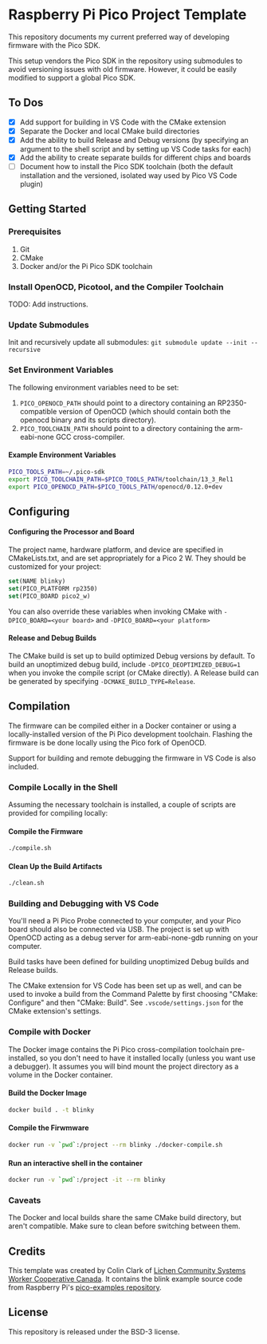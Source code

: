 # Raspberry Pi Pico Project Template

This repository documents my current preferred way of developing firmware with the Pico SDK.

This setup vendors the Pico SDK in the repository using submodules to avoid versioning issues with old firmware. However, it could be easily modified to support a global Pico SDK.

## To Dos
- [x] Add support for building in VS Code with the CMake extension
- [x] Separate the Docker and local CMake build directories
- [x] Add the ability to build Release and Debug versions (by specifying an argument to the shell script and by setting up VS Code tasks for each)
- [x] Add the ability to create separate builds for different chips and boards
- [ ] Document how to install the Pico SDK toolchain (both the default installation and the versioned, isolated way used by Pico VS Code plugin)

## Getting Started
### Prerequisites
1. Git
2. CMake
3. Docker and/or the Pi Pico SDK toolchain

### Install OpenOCD, Picotool, and the Compiler Toolchain
TODO: Add instructions.

### Update Submodules
Init and recursively update all submodules:
```git submodule update --init --recursive```

### Set Environment Variables
The following environment variables need to be set:
1. ```PICO_OPENOCD_PATH``` should point to a directory containing an RP2350-compatible version of OpenOCD (which should contain both the openocd binary and its scripts directory).
2.  ```PICO_TOOLCHAIN_PATH``` should point to a directory containing the arm-eabi-none GCC cross-compiler.

#### Example Environment Variables
```sh
PICO_TOOLS_PATH=~/.pico-sdk
export PICO_TOOLCHAIN_PATH=$PICO_TOOLS_PATH/toolchain/13_3_Rel1
export PICO_OPENOCD_PATH=$PICO_TOOLS_PATH/openocd/0.12.0+dev
```

## Configuring

#### Configuring the Processor and Board

The project name, hardware platform, and device are specified in CMakeLists.txt, and are set appropriately for a Pico 2 W. They should be customized for your project:

```CMake
set(NAME blinky)
set(PICO_PLATFORM rp2350)
set(PICO_BOARD pico2_w)
```

You can also override these variables when invoking CMake with ```-DPICO_BOARD=<your board>``` and ```-DPICO_BOARD=<your platform>```

#### Release and Debug Builds
The CMake build is set up to build optimized Debug versions by default. To build an unoptimized debug build, include ```-DPICO_DEOPTIMIZED_DEBUG=1``` when you invoke the compile script (or CMake directly). A Release build can be generated by specifying ```-DCMAKE_BUILD_TYPE=Release```.


## Compilation
The firmware can be compiled either in a Docker container or using a locally-installed version of the Pi Pico development toolchain. Flashing the firmware is be done locally using the Pico fork of OpenOCD.

Support for building and remote debugging the firmware in VS Code is also included.

### Compile Locally in the Shell
Assuming the necessary toolchain is installed, a couple of scripts are provided for compiling locally:

#### Compile the Firmware
```sh
./compile.sh
```

#### Clean Up the Build Artifacts
```sh
./clean.sh
```

### Building and Debugging with VS Code
You'll need a Pi Pico Probe connected to your computer, and your Pico board should also be connected via USB. The project is set up with OpenOCD acting as a debug server for arm-eabi-none-gdb running on your computer.

Build tasks have been defined for building unoptimized Debug builds and Release builds.

The CMake extension for VS Code has been set up as well, and can be used to invoke a build from the Command Palette by first choosing "CMake: Configure" and then "CMake: Build". See ```.vscode/settings.json``` for the CMake extension's settings.


### Compile with Docker
The Docker image contains the Pi Pico cross-compilation toolchain pre-installed, so you don't need to have it installed locally (unless you want use a debugger). It assumes you will bind mount the project directory as a volume in the Docker container.

#### Build the Docker Image
```sh
docker build . -t blinky
```

#### Compile the Firwmware
```sh
docker run -v `pwd`:/project --rm blinky ./docker-compile.sh
```

#### Run an interactive shell in the container
```sh
docker run -v `pwd`:/project -it --rm blinky
```

### Caveats
The Docker and local builds share the same CMake build directory, but aren't compatible. Make sure to clean before switching between them.

## Credits
This template was created by Colin Clark of [Lichen Community Systems Worker Cooperative Canada](https://lichen.coop). It contains the blink example source code from Raspberry Pi's [pico-examples repository](https://github.com/raspberrypi/pico-examples/blob/master/blink/blink.c).

## License
This repository is released under the BSD-3 license.
